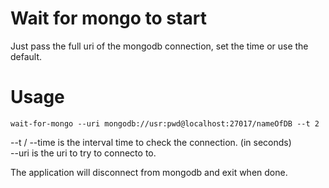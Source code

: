 # Wait for mongo to start

Just pass the full uri of the mongodb connection, set the time or use the default.

# Usage
```
wait-for-mongo --uri mongodb://usr:pwd@localhost:27017/nameOfDB --t 2
```
--t / --time is the interval time to check the connection. (in seconds)</br>
--uri is the uri to try to connecto to.</br>

The application will disconnect from mongodb and exit when done.